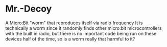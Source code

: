 # Mr.-Decoy
A Micro:Bit "worm" that reproduces itself via radio frequency
It is technically a worm since it randomly finds other micro:bit microcontrollers with the built in radio, but there is no important
code being run on these devices half of the time, so is a worm really that harmful to it?


